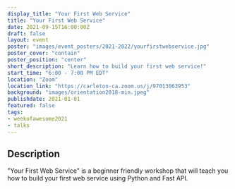 ```yaml
---
display_title: "Your First Web Service"
title: "Your First Web Service"
date: 2021-09-15T16:00:00Z
draft: false
layout: event
poster: "images/event_posters/2021-2022/yourfirstwebservice.jpg"
poster_cover: "contain"
poster_position: "center"
short_description: "Learn how to build your first web service!"
start_time: "6:00 - 7:00 PM EDT"
location: "Zoom"
location_link: "https://carleton-ca.zoom.us/j/97013063953"
background: "images/orientation2018-min.jpeg"
publishdate: 2021-01-01
featured: false
tags:
- weekofawesome2021
- talks
---
```


## Description

"Your First Web Service" is a beginner friendly workshop that will teach you how to build your first web service using Python and Fast API.
